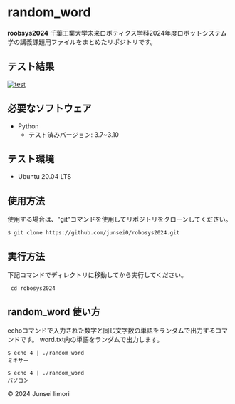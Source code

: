 # random_word
**roobsys2024**
千葉工業大学未来ロボティクス学科2024年度ロボットシステム学の講義課題用ファイルをまとめたリポジトリです。

## テスト結果
[![test](https://github.com/junsei0/robosys2024/actions/workflows/test.yml/badge.svg)](https://github.com/junsei0/robosys2024/actions/workflows/test.yml)

## 必要なソフトウェア
- Python
  - テスト済みバージョン: 3.7~3.10

## テスト環境
- Ubuntu 20.04 LTS

## 使用方法
使用する場合は、"git"コマンドを使用してリポジトリをクローンしてください。
```
$ git clone https://github.com/junsei0/robosys2024.git
```

## 実行方法
下記コマンドでディレクトリに移動してから実行してください。
```
 cd robosys2024
```

## random_word 使い方
echoコマンドで入力された数字と同じ文字数の単語をランダムで出力するコマンドです。
word.txt内の単語をランダムで出力します。
```
$ echo 4 | ./random_word
ミキサー

$ echo 4 | ./random_word
パソコン
```

© 2024 Junsei Iimori


